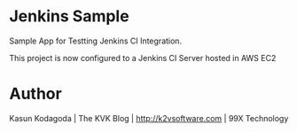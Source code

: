 # Jenkins Sample
Sample App for Testting Jenkins CI Integration.

This project is now configured to a Jenkins CI Server hosted in AWS EC2

# Author
Kasun Kodagoda | The KVK Blog | http://k2vsoftware.com | 99X Technology
